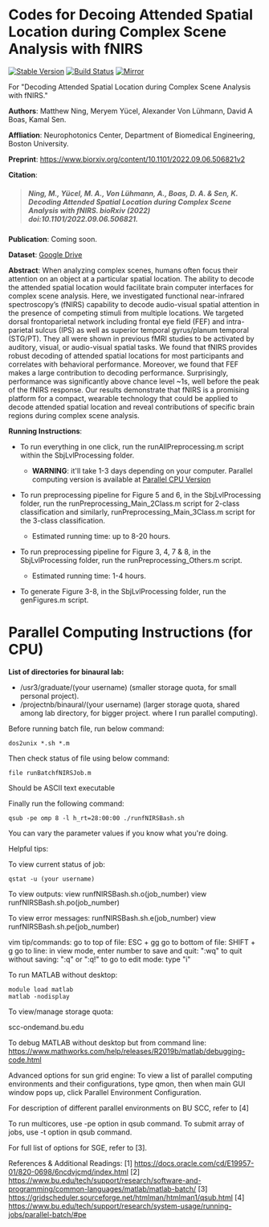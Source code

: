 # Codes for Decoing Attended Spatial Location during Complex Scene Analysis with fNIRS


[![Stable Version](https://img.shields.io/badge/fNIRS-v1.0.0-blue)](https://github.com/NoPenguinsLand/fNIRSCodes_Manuscript)
[![Build Status](https://github.com/NSNC-Lab/fNIRS_DecodingSpatialAttention/actions/workflows/github-actions-demo.yml/badge.svg)](https://github.com/NSNC-Lab/fNIRS_DecodingSpatialAttention/actions)
[![Mirror](https://img.shields.io/badge/Mirror-Bitbucket-blue)](https://bitbucket.org/nopenguinsland/fnirscodes_manuscript_mirror/src/master/)

 For "Decoding Attended Spatial Location during Complex Scene Analysis with fNIRS."

**Authors**: Matthew Ning, Meryem Yücel, Alexander Von Lühmann, David A Boas, Kamal Sen.

**Affliation**: Neurophotonics Center, Department of Biomedical Engineering, Boston University.

**Preprint**: https://www.biorxiv.org/content/10.1101/2022.09.06.506821v2

**Citation**: 

> ##### Ning, M., Yücel, M. A., Von Lühmann, A., Boas, D. A. & Sen, K. Decoding Attended Spatial Location during Complex Scene Analysis with fNIRS. bioRxiv (2022) doi:10.1101/2022.09.06.506821.

**Publication**: Coming soon.

**Dataset**: [Google Drive](https://drive.google.com/drive/folders/1MWttV66DmfCk02pftK2U-wSJxp2okwvN?usp=sharing)

**Abstract**: When analyzing complex scenes, humans often focus their attention on an object at a particular spatial location. The ability to decode the attended spatial location would facilitate brain computer interfaces for complex scene analysis. Here, we investigated functional near-infrared spectroscopy’s (fNIRS) capability to decode audio-visual spatial attention in the presence of competing stimuli from multiple locations.  We targeted dorsal frontoparietal network including frontal eye field (FEF) and intra-parietal sulcus (IPS) as well as superior temporal gyrus/planum temporal (STG/PT). They all were shown in previous fMRI studies to be activated by auditory, visual, or audio-visual spatial tasks. We found that fNIRS provides robust decoding of attended spatial locations for most participants and correlates with behavioral performance. Moreover, we found that FEF makes a large contribution to decoding performance. Surprisingly, performance was significantly above chance level ~1s, well before the peak of the fNIRS response. Our results demonstrate that fNIRS is a promising platform for a compact, wearable technology that could be applied to decode attended spatial location and reveal contributions of specific brain regions during complex scene analysis.

**Running Instructions**:
* To run everything in one click, run the runAllPreprocessing.m script within the SbjLvlProcessing folder.
    * **WARNING**: it'll take 1-3 days depending on your computer. Parallel computing version is available at [Parallel CPU Version](#parallel-computing-instructions)

* To run preprocessing pipeline for Figure 5 and 6, in the SbjLvlProcessing folder, run the runPreprocessing_Main_2Class.m script for 2-class classification and similarly, runPreprocessing_Main_3Class.m script for the 3-class classification.
    * Estimated running time: up to 8-20 hours.

* To run preprocessing pipeline for Figure 3, 4, 7 & 8, in the SbjLvlProcessing folder, run the runPreprocessing_Others.m script.
    * Estimated running time: 1-4 hours.

* To generate Figure 3-8, in the SbjLvlProcessing folder, run the genFigures.m script.

# Parallel Computing Instructions (for CPU)

**List of directories for binaural lab:**
* /usr3/graduate/(your username) (smaller storage quota, for small personal project).
* /projectnb/binaural/(your username) (larger storage quota, shared among lab directory, for bigger project. where I run parallel computing).

Before running batch file, run below command:

```dos2unix *.sh *.m```

Then check status of file using below command:

```file runBatchfNIRSJob.m```

Should be ASCII text executable

Finally run the following command:

```qsub -pe omp 8 -l h_rt=28:00:00 ./runfNIRSBash.sh```

You can vary the parameter values if you know what you're doing.

Helpful tips:

To view current status of job:

```qstat -u (your username)```

To view outputs:
view runfNIRSBash.sh.o(job_number)
view runfNIRSBash.sh.po(job_number)

To view error messages:
runfNIRSBash.sh.e(job_number)
view runfNIRSBash.sh.pe(job_number)

vim tip/commands:
go to top of file: ESC + gg
go to bottom of file: SHIFT + g
go to line: in view mode, enter number
to save and quit: ":wq"
to quit without saving: ":q" or ":q!"
to go to edit mode: type "i"

To run MATLAB without desktop:

```
module load matlab
matlab -nodisplay
```

To view/manage storage quota:

scc-ondemand.bu.edu

To debug MATLAB without desktop but from command line:
https://www.mathworks.com/help/releases/R2019b/matlab/debugging-code.html

Advanced options for sun grid engine:
To view a list of parallel computing environments and their configurations, type qmon, then when main GUI window pops up,
click Parallel Environment Configuration.

For description of different parallel environments on BU SCC, refer to [4]

To run multicores, use -pe option in qsub command.
To submit array of jobs, use -t option in qsub command.

For full list of options for SGE, refer to [3].

References & Additional Readings:
[1] https://docs.oracle.com/cd/E19957-01/820-0698/6ncdvjcmd/index.html
[2] https://www.bu.edu/tech/support/research/software-and-programming/common-languages/matlab/matlab-batch/
[3] https://gridscheduler.sourceforge.net/htmlman/htmlman1/qsub.html
[4] https://www.bu.edu/tech/support/research/system-usage/running-jobs/parallel-batch/#pe
